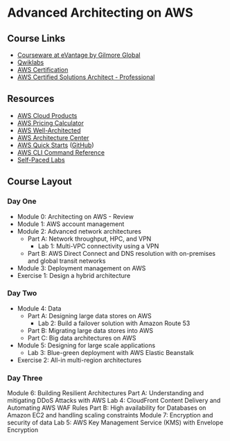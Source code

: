 # Advanced Architecting on AWS

## Course Links

* [Courseware at eVantage by Gilmore Global](https://evantage.gilmoreglobal.com/#/user/signin)
* [Qwiklabs](https://ddls.qwiklabs.com/)
* [AWS Certification](https://aws.amazon.com/certification/)
* [AWS Certified Solutions Architect - Professional](https://aws.amazon.com/certification/certified-solutions-architect-professional/)

## Resources

* [AWS Cloud Products](https://aws.amazon.com/products/)
* [AWS Pricing Calculator](https://calculator.aws/#/)
* [AWS Well-Architected](https://aws.amazon.com/architecture/well-architected/)
* [AWS Architecture Center](https://aws.amazon.com/architecture/)
* [AWS Quick Starts](https://aws.amazon.com/quickstart/) ([GitHub](https://github.com/aws-quickstart/))
* [AWS CLI Command Reference](https://docs.aws.amazon.com/cli/latest/index.html)
* [Self-Paced Labs](https://aws.amazon.com/training/self-paced-labs/)

## Course Layout

### Day One

* Module 0: Architecting on AWS - Review
* Module 1: AWS account management
* Module 2: Advanced network architectures
  * Part A: Network throughput, HPC, and VPN
    * Lab 1: Multi-VPC connectivity using a VPN
  * Part B: AWS Direct Connect and DNS resolution with on-premises and global transit networks 
* Module 3: Deployment management on AWS
* Exercise 1: Design a hybrid architecture

### Day Two

* Module 4: Data
  * Part A: Designing large data stores on AWS
    * Lab 2: Build a failover solution with Amazon Route 53
  * Part B: Migrating large data stores into AWS
  * Part C: Big data architectures on AWS
* Module 5: Designing for large scale applications
  * Lab 3: Blue-green deployment with AWS Elastic Beanstalk
* Exercise 2: All-in multi-region architectures

### Day Three

Module 6: Building Resilient Architectures
Part A: Understanding and mitigating DDoS Attacks with AWS
Lab 4: CloudFront Content Delivery and Automating AWS WAF Rules 
Part B: High availability for Databases on Amazon EC2 and handling scaling constraints 
Module 7: Encryption and security of data
Lab 5: AWS Key Management Service (KMS) with Envelope Encryption
